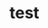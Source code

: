 # test

<!-- ALL-CONTRIBUTORS-LIST:START - Do not remove or modify this section -->

<!-- ALL-CONTRIBUTORS-LIST:END -->
